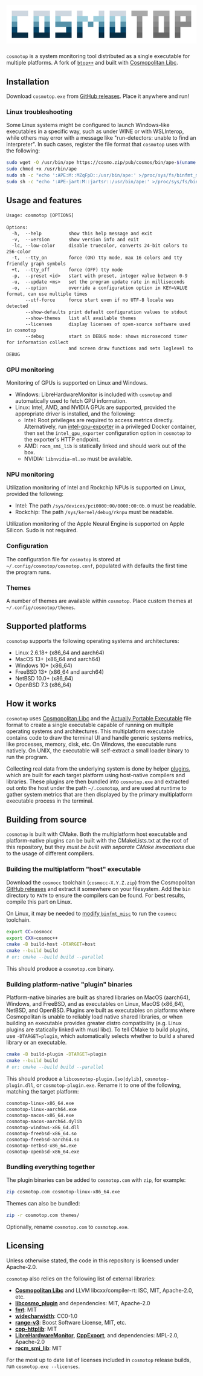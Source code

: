 # ![cosmotop](img/logo.svg)

`cosmotop` is a system monitoring tool distributed as a single executable for multiple platforms.
A fork of [`btop++`](https://github.com/aristocratos/btop) and built with
[Cosmopolitan Libc](https://github.com/jart/cosmopolitan).

## Installation

Download `cosmotop.exe` from [GitHub releases](https://github.com/bjia56/cosmotop/releases/latest).
Place it anywhere and run!

### Linux troubleshooting

Some Linux systems might be configured to launch Windows-like executables in a specific way, such as under WINE or
with WSLInterop, while others may error with a message like "run-detectors: unable to find an interpreter". In
such cases, register the file format that `cosmotop` uses with the following:

```bash
sudo wget -O /usr/bin/ape https://cosmo.zip/pub/cosmos/bin/ape-$(uname -m).elf
sudo chmod +x /usr/bin/ape
sudo sh -c "echo ':APE:M::MZqFpD::/usr/bin/ape:' >/proc/sys/fs/binfmt_misc/register"
sudo sh -c "echo ':APE-jart:M::jartsr::/usr/bin/ape:' >/proc/sys/fs/binfmt_misc/register"
```

## Usage and features

```
Usage: cosmotop [OPTIONS]

Options:
  -h,  --help          show this help message and exit
  -v,  --version       show version info and exit
  -lc, --low-color     disable truecolor, converts 24-bit colors to 256-color
  -t,  --tty_on        force (ON) tty mode, max 16 colors and tty friendly graph symbols
  +t,  --tty_off       force (OFF) tty mode
  -p,  --preset <id>   start with preset, integer value between 0-9
  -u,  --update <ms>   set the program update rate in milliseconds
  -o,  --option        override a configuration option in KEY=VALUE format, can use multiple times
       --utf-force     force start even if no UTF-8 locale was detected
       --show-defaults print default configuration values to stdout
       --show-themes   list all available themes
       --licenses      display licenses of open-source software used in cosmotop
       --debug         start in DEBUG mode: shows microsecond timer for information collect
                       and screen draw functions and sets loglevel to DEBUG
```

### GPU monitoring

Monitoring of GPUs is supported on Linux and Windows.
- Windows: LibreHardwareMonitor is included with `cosmotop` and automatically used to fetch GPU information.
- Linux: Intel, AMD, and NVIDIA GPUs are supported, provided the appropriate driver is installed, and the following:
  - Intel: Root privileges are required to access metrics directly. Alternatively, run [intel-gpu-exporter](https://github.com/bjia56/intel-gpu-exporter) in a privileged Docker container, then set the `intel_gpu_exporter` configuration option in `cosmotop` to the exporter's HTTP endpoint.
  - AMD: `rocm_smi_lib` is statically linked and should work out of the box.
  - NVIDIA: `libnvidia-ml.so` must be available.

### NPU monitoring

Utilization monitoring of Intel and Rockchip NPUs is supported on Linux, provided the following:
- Intel: The path `/sys/devices/pci0000:00/0000:00:0b.0` must be readable.
- Rockchip: The path `/sys/kernel/debug/rknpu` must be readable.

Utilization monitoring of the Apple Neural Engine is supported on Apple Silicon. Sudo is not required.

### Configuration

The configuration file for `cosmotop` is stored at `~/.config/cosmotop/cosmotop.conf`, populated with defaults
the first time the program runs.

### Themes

A number of themes are available within `cosmotop`. Place custom themes at `~/.config/cosmotop/themes`.

## Supported platforms

`cosmotop` supports the following operating systems and architectures:

- Linux 2.6.18+ (x86_64 and aarch64)
- MacOS 13+ (x86_64 and aarch64)
- Windows 10+ (x86_64)
- FreeBSD 13+ (x86_64 and aarch64)
- NetBSD 10.0+ (x86_64)
- OpenBSD 7.3 (x86_64)

## How it works

`cosmotop` uses [Cosmopolitan Libc](https://github.com/jart/cosmopolitan) and the
[Actually Portable Executable](https://justine.lol/ape.html) file format to create a single executable capable of
running on multiple operating systems and architectures. This multiplatform executable contains code to draw
the terminal UI and handle generic systems metrics, like processes, memory, disk, etc. On Windows, the executable
runs natively. On UNIX, the executable will self-extract a small loader binary to run the program.

Collecting real data from the underlying system is done by helper [plugins](https://github.com/bjia56/libcosmo_plugin), which are built for each target platform using host-native compilers and libraries. These plugins are then bundled into `cosmotop.exe` and extracted out onto the host under the path `~/.cosmotop`, and are used at runtime to gather system metrics that are then displayed by the primary multiplatform executable process in the terminal.

## Building from source

`cosmotop` is built with CMake. Both the multiplatform host executable and platform-native plugins can be built with the CMakeLists.txt at the root of this repository, but they *must be built with separate CMake invocations* due to the usage of different compilers.

### Building the multiplatform "host" executable

Download the `cosmocc` toolchain (`cosmocc-X.Y.Z.zip`) from the Cosmopolitan [GitHub releases](https://github.com/jart/cosmopolitan/releases/latest) and extract it somewhere on your filesystem. Add the `bin` directory to `PATH` to ensure the compilers can be found. For best results, compile this part on Linux.

On Linux, it may be needed to [modify `binfmt_misc`](#linux-troubleshooting) to run the `cosmocc` toolchain.

```bash
export CC=cosmocc
export CXX=cosmoc++
cmake -B build-host -DTARGET=host
cmake --build build
# or: cmake --build build --parallel
```

This should produce a `cosmotop.com` binary.

### Building platform-native "plugin" binaries

Platform-native binaries are built as shared libraries on MacOS (aarch64), Windows, and FreeBSD, and as
executables on Linux, MacOS (x86_64), NetBSD, and OpenBSD. Plugins are built as executables on platforms where Cosmopolitan
is unable to reliably load native shared libraries, or when building an executable provides greater distro compatibility (e.g. Linux plugins are statically linked with musl libc). To tell CMake to build plugins, use `-DTARGET=plugin`, which
automatically selects whether to build a shared library or an executable.

```bash
cmake -B build-plugin -DTARGET=plugin
cmake --build build
# or: cmake --build build --parallel
```

This should produce a `libcosmotop-plugin.[so|dylib]`, `cosmotop-plugin.dll`, or `cosmotop-plugin.exe`. Rename it to one of the following, matching the target platform:

```
cosmotop-linux-x86_64.exe
cosmotop-linux-aarch64.exe
cosmotop-macos-x86_64.exe
cosmotop-macos-aarch64.dylib
cosmotop-windows-x86_64.dll
cosmotop-freebsd-x86_64.so
cosmotop-freebsd-aarch64.so
cosmotop-netbsd-x86_64.exe
cosmotop-openbsd-x86_64.exe
```

### Bundling everything together

The plugin binaries can be added to `cosmotop.com` with `zip`, for example:

```bash
zip cosmotop.com cosmotop-linux-x86_64.exe
```

Themes can also be bundled:

```bash
zip -r cosmotop.com themes/
```

Optionally, rename `cosmotop.com` to `cosmotop.exe`.

## Licensing

Unless otherwise stated, the code in this repository is licensed under Apache-2.0.

`cosmotop` also relies on the following list of external libraries:
- [**Cosmopolitan Libc**](https://github.com/jart/cosmopolitan) and LLVM libcxx/compiler-rt: ISC, MIT, Apache-2.0, etc.
- [**libcosmo_plugin**](https://github.com/bjia56/libcosmo_plugin) and dependencies: MIT, Apache-2.0
- [**fmt**](https://github.com/fmtlib/fmt): MIT
- [**widecharwidth**](https://github.com/ridiculousfish/widecharwidth/): CC0-1.0
- [**range-v3**](https://github.com/ericniebler/range-v3): Boost Software License, MIT, etc.
- [**cpp-httplib**](https://github.com/yhirose/cpp-httplib): MIT
- [**LibreHardwareMonitor**](https://github.com/LibreHardwareMonitor/LibreHardwareMonitor), [**CppExport**](https://github.com/bjia56/LHM-CppExport), and dependencies: MPL-2.0, Apache-2.0
- [**rocm_smi_lib**](https://github.com/ROCm/rocm_smi_lib): MIT

For the most up to date list of licenses included in `cosmotop` release builds, run `cosmotop.exe --licenses`.
